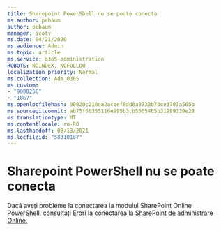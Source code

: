 ```yaml
---
title: Sharepoint PowerShell nu se poate conecta
ms.author: pebaum
author: pebaum
manager: scotv
ms.date: 04/21/2020
ms.audience: Admin
ms.topic: article
ms.service: o365-administration
ROBOTS: NOINDEX, NOFOLLOW
localization_priority: Normal
ms.collection: Adm_O365
ms.custom:
- "9000266"
- "1867"
ms.openlocfilehash: 90820c218da2acbef8dd8a8733b70ce3703a565b
ms.sourcegitcommit: ab75f66355116e995b3cb5505465b31989339e28
ms.translationtype: MT
ms.contentlocale: ro-RO
ms.lasthandoff: 08/13/2021
ms.locfileid: "58310187"
---
```

# <a name="sharepoint-powershell-unable-to-connect"></a>Sharepoint PowerShell nu se poate conecta

Dacă aveți probleme la conectarea la modulul SharePoint Online PowerShell, consultați Erori la conectarea la [SharePoint de administrare Online.](https://docs.microsoft.com/sharepoint/troubleshoot/administration/errors-connecting-to-management-shell)
